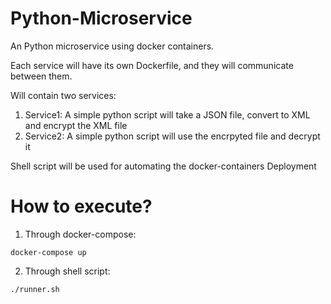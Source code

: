 # Python-Microservice
An Python microservice using docker containers.

Each service will have its own Dockerfile, and they will
communicate between them.

Will contain two services:
1. Service1: A simple python script will take a JSON file, convert to XML and encrypt the XML file
2. Service2: A simple python script will use the encrpyted file and decrypt it

Shell script will be used for automating the docker-containers Deployment

# How to execute?
1. Through docker-compose:
```
docker-compose up
```
2. Through shell script:
```
./runner.sh
```
